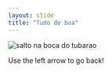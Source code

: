 ```yaml
---
layout: slide
title: "Tudo de boa"
---
```

![salto na boca do tubarao](https://user-images.githubusercontent.com/83962062/117674607-3223bd80-b182-11eb-9a61-14b487650f45.gif)

Use the left arrow to go back!
